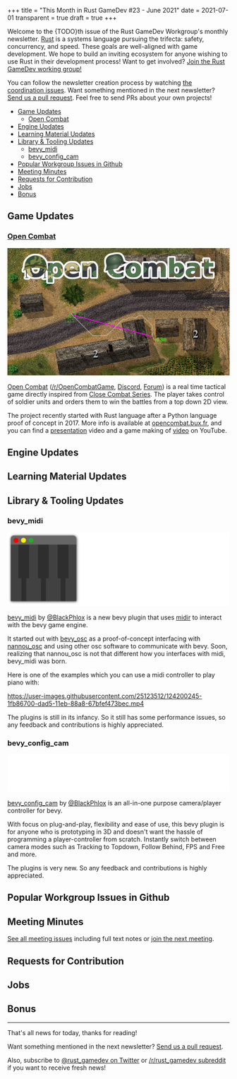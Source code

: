 +++
title = "This Month in Rust GameDev #23 - June 2021"
date = 2021-07-01
transparent = true
draft = true
+++

<!-- Check the post with markdownlint-->

Welcome to the {TODO}th issue of the Rust GameDev Workgroup's
monthly newsletter.
[Rust] is a systems language pursuing the trifecta:
safety, concurrency, and speed.
These goals are well-aligned with game development.
We hope to build an inviting ecosystem for anyone wishing
to use Rust in their development process!
Want to get involved? [Join the Rust GameDev working group!][join]

You can follow the newsletter creation process
by watching [the coordination issues][coordination].
Want something mentioned in the next newsletter?
[Send us a pull request][pr].
Feel free to send PRs about your own projects!

[Rust]: https://rust-lang.org
[join]: https://github.com/rust-gamedev/wg#join-the-fun
[pr]: https://github.com/rust-gamedev/rust-gamedev.github.io
[coordination]: https://github.com/rust-gamedev/rust-gamedev.github.io/issues?q=label%3Acoordination

[Rust]: https://rust-lang.org
[join]: https://github.com/rust-gamedev/wg#join-the-fun

- [Game Updates](#game-updates)
  - [Open Combat](#open-combat)
- [Engine Updates](#engine-updates)
- [Learning Material Updates](#learning-material-updates)
- [Library & Tooling Updates](#library--tooling-updates)
  - [bevy_midi](#bevy_midi)
  - [bevy_config_cam](#bevy_config_cam)
- [Popular Workgroup Issues in Github](#popular-workgroup-issues-in-github)
- [Meeting Minutes](#meeting-minutes)
- [Requests for Contribution](#requests-for-contribution)
- [Jobs](#jobs)
- [Bonus](#bonus)

<!--
Ideal section structure is:

```
### [Title]

![image/GIF description](image link)
_image caption_

A paragraph or two with a summary and [useful links].

_Discussions:
[/r/rust](https://reddit.com/r/rust/todo),
[twitter](https://twitter.com/todo/status/123456)_

[Title]: https://first.link
[useful links]: https://other.link
```

If needed, a section can be split into subsections with a "------" delimiter.
-->

## Game Updates

### [Open Combat][opencombat]

![Open Combat logo](open_combat.jpg)

[Open Combat][opencombat]
([/r/OpenCombatGame](https://reddit.com/r/OpenCombatGame),
[Discord](https://discord.gg/YD2V7XsBQZ),
[Forum](https://discourse.opencombat.bux.fr/))
is a real time tactical game directly inspired from
[Close Combat Series](https://en.wikipedia.org/wiki/Close_Combat_(series)).
The player takes control of soldier units and orders them to win the battles
from a top down 2D view.

The project recently started with Rust language after a Python language proof of
concept in 2017. More info is available at [opencombat.bux.fr][opencombat],
and you can find a
[presentation](https://youtube.com/watch?v=pxVgjBKXlIw) video and a game
making of [video](https://youtube.com/watch?v=3TOEZ7krhvI) on YouTube.

[opencombat]: https://opencombat.bux.fr

## Engine Updates

## Learning Material Updates

## Library & Tooling Updates

### bevy_midi
[![bevy_midi logo](bevy_midi_logo.svg)](https://github.com/BlackPhlox/bevy_midi)

[bevy_midi](https://github.com/BlackPhlox/bevy_midi) by [@BlackPhlox](https://github.com/BlackPhlox) is a new bevy plugin that uses [midir](https://github.com/Boddlnagg/midir) to interact with the bevy game engine.

It started out with [bevy_osc](https://github.com/BlackPhlox/bevy_osc) as a proof-of-concept interfacing with [nannou_osc](https://github.com/nannou-org/nannou_osc) and using other osc software to communicate with bevy. Soon, realizing that nannou_osc is not that different how you interfaces with midi, bevy_midi was born.

Here is one of the examples which you can use a midi controller to play piano with:

https://user-images.githubusercontent.com/25123512/124200245-1fb86700-dad5-11eb-88a8-67bfef473bec.mp4


The plugins is still in its infancy. So it still has some performance issues, so any feedback and contributions is highly appreciated.

### bevy_config_cam
[![bevy_config_cam logo](bevy_config_cam_logo.svg)](https://github.com/BlackPhlox/bevy_config_cam)

[bevy_config_cam](https://github.com/BlackPhlox/bevy_config_cam) by [@BlackPhlox](https://github.com/BlackPhlox) is an all-in-one purpose camera/player controller for bevy. 

With focus on plug-and-play, flexibility and ease of use, this bevy plugin is for anyone who is prototyping in 3D and doesn't want the hassle of programming a player-controller from scratch. 
Instantly switch between camera modes such as Tracking to Topdown, Follow Behind, FPS and Free and more. 

The plugins is very new. So any feedback and contributions is highly appreciated.

## Popular Workgroup Issues in Github

<!-- Up to 10 links to interesting issues -->

## Meeting Minutes

<!-- Up to 10 most important notes + a link to the full details -->

[See all meeting issues][label_meeting] including full text notes
or [join the next meeting][join].

[label_meeting]: https://github.com/rust-gamedev/wg/issues?q=label%3Ameeting

## Requests for Contribution

<!-- Links to "good first issue"-labels or direct links to specific tasks -->

## Jobs

<!-- An optional section for new jobs related to Rust gamedev -->

## Bonus

<!-- Bonus section to make the newsletter more interesting
and highlight events from the past. -->

------

That's all news for today, thanks for reading!

Want something mentioned in the next newsletter?
[Send us a pull request][pr].

Also, subscribe to [@rust_gamedev on Twitter][@rust_gamedev]
or [/r/rust_gamedev subreddit][/r/rust_gamedev] if you want to receive fresh news!

<!--
TODO: Add real links and un-comment once this post is published
**Discussions of this post**:
[/r/rust](TODO),
[twitter](TODO).
-->

[/r/rust_gamedev]: https://reddit.com/r/rust_gamedev
[@rust_gamedev]: https://twitter.com/rust_gamedev
[pr]: https://github.com/rust-gamedev/rust-gamedev.github.io
